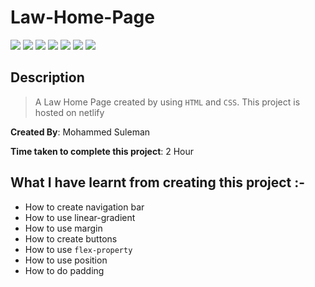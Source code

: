 # Law-Home-Page

![](https://img.shields.io/badge/-HTML-orange)
![](https://img.shields.io/badge/-CSS-yellowgreen)
![](https://img.shields.io/badge/-CSS--POSITION-green)
![](https://img.shields.io/badge/-MARGIN-lightblue)
![](https://img.shields.io/badge/-FLEX-crimson)
![](https://img.shields.io/badge/-PADDING-lightgrey)
![](https://img.shields.io/badge/-NETLIFY-red)

## Description

>A Law Home Page created by using `HTML` and `CSS`.
This project is hosted on netlify


**Created By**: Mohammed Suleman

**Time taken to complete this project**: 2 Hour
## What I have learnt from creating this project :-
- How to create navigation bar
- How to use linear-gradient
- How to use margin
- How to create buttons 
- How to use `flex-property`
- How to use position
- How to do padding
<!-- 
 ## [Live-Link](https://food-restaurant-home-page02.netlify.app/) of the project -->